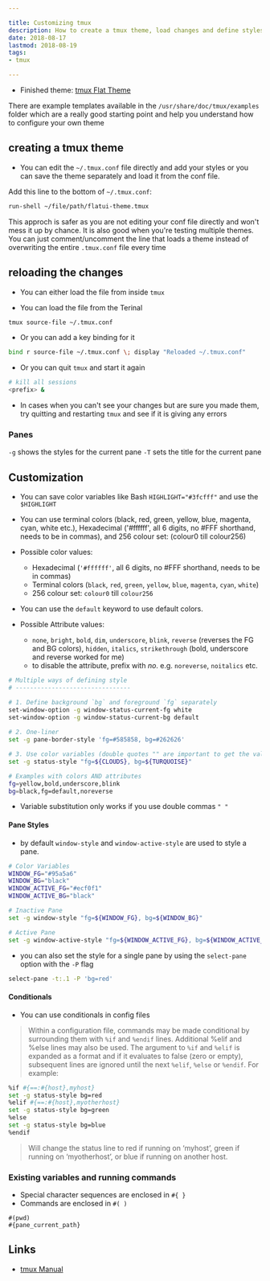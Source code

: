 ```yaml
---

title: Customizing tmux
description: How to create a tmux theme, load changes and define styles and formats for the panes and status bar
date: 2018-08-17
lastmod: 2018-08-19
tags:
- tmux 

---
```


- Finished theme: [tmux Flat Theme](https://github.com/aamnah/tmux-flat-theme)

There are example templates available in the `/usr/share/doc/tmux/examples` folder which are a really good starting point and help you understand how to configure your own theme

## creating a tmux theme

- You can edit the `~/.tmux.conf` file directly and add your styles or you can save the theme separately and load it from the conf file.

Add this line to the bottom of `~/.tmux.conf`:

```bash
run-shell ~/file/path/flatui-theme.tmux
```

This approch is safer as you are not editing your conf file directly and won't mess it up by chance. It is also good when you're testing multiple themes. You can just comment/uncomment the line that loads a theme instead of overwriting the entire `.tmux.conf` file every time

## reloading the changes
- You can either load the file from inside `tmux`

- You can load the file from the Terinal

```bash
tmux source-file ~/.tmux.conf
```

- Or you can add a key binding for it

```bash
bind r source-file ~/.tmux.conf \; display "Reloaded ~/.tmux.conf"
```

- Or you can quit `tmux` and start it again

```bash
# kill all sessions
<prefix> &
```

- In cases when you can't see your changes but are sure you made them, try quitting and restarting `tmux` and see if it is giving any errors


### Panes

`-g` shows the styles for the current pane
`-T` sets the title for the current pane

## Customization

- You can save color variables like Bash `HIGHLIGHT="#3fcfff"` and use the `$HIGHLIGHT`
- You can use terminal colors  (black, red, green, yellow, blue, magenta, cyan, white etc.), Hexadecimal ('#ffffff', all 6 digits, no #FFF shorthand, needs to be in commas), and 256 colour set: (colour0 till colour256)

- Possible color values:
	- Hexadecimal (`'#ffffff'`, all 6 digits, no #FFF shorthand, needs to be in commas) 
	- Terminal colors (`black`, `red`, `green`, `yellow`, `blue`, `magenta`, `cyan`, `white`)
	- 256 colour set: `colour0` till `colour256`
- You can use the `default` keyword to use default colors.

- Possible Attribute values:
	- `none`, `bright`, `bold`, `dim`, `underscore`, `blink`, `reverse` (reverses the FG and BG colors), `hidden`, `italics`, `strikethrough` (bold, underscore and reverse worked for me)
	- to disable the attribute, prefix with _no_. e.g. `noreverse`, `noitalics` etc.

```bash
# Multiple ways of defining style
# --------------------------------

# 1. Define background `bg` and foreground `fg` separately
set-window-option -g window-status-current-fg white
set-window-option -g window-status-current-bg default
	
# 2. One-liner
set -g pane-border-style 'fg=#585858, bg=#262626'

# 3. Use color variables (double quotes "" are important to get the values)
set -g status-style "fg=${CLOUDS}, bg=${TURQUOISE}"
```

```bash
# Examples with colors AND attributes
fg=yellow,bold,underscore,blink
bg=black,fg=default,noreverse
```

- Variable substitution only works if you use double commas `" "`


#### Pane Styles
- by default `window-style` and `window-active-style` are used to style a pane.

```bash
# Color Variables
WINDOW_FG="#95a5a6"
WINDOW_BG="black"
WINDOW_ACTIVE_FG="#ecf0f1"
WINDOW_ACTIVE_BG="black"

# Inactive Pane
set -g window-style "fg=${WINDOW_FG}, bg=${WINDOW_BG}"

# Active Pane
set -g window-active-style "fg=${WINDOW_ACTIVE_FG}, bg=${WINDOW_ACTIVE_BG}"
```

- you can also set the style for a single pane by using the `select-pane` option with the `-P` flag

```bash
select-pane -t:.1 -P 'bg=red'
```

#### Conditionals

- You can use conditionals in config files

> Within a configuration file, commands may be made conditional by surrounding them with `%if` and `%endif` lines. Additional %elif and %else lines may also be used. The argument to `%if` and `%elif` is expanded as a format and if it evaluates to false (zero or empty), subsequent lines are ignored until the next `%elif`, `%else` or `%endif`. For example:

```bash
%if #{==:#{host},myhost} 
set -g status-style bg=red 
%elif #{==:#{host},myotherhost} 
set -g status-style bg=green 
%else 
set -g status-style bg=blue 
%endif
```  
> Will change the status line to red if running on ‘myhost’, green if running on ‘myotherhost’, or blue if running on another host.


### Existing variables and running commands

- Special character sequences are enclosed in `#{ }`
- Commands are enclosed in `#( )`

```
#(pwd)
#{pane_current_path}
```

Links
--- 

- [tmux Manual](https://man.openbsd.org/OpenBSD-current/man1/tmux.1)
